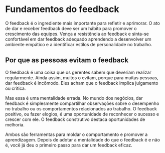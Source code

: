 # Fundamentos do feedback

O feedback é o ingrediente mais importante para refletir e aprimorar. O ato de dar e receber feedback deve ser um hábito para promover o crescimento das equipes. Vença a resistência ao feedback e sinta-se confortável em dar feedback adequado aprendendo a desenvolver um ambiente empático e a identificar estilos de personalidade no trabalho.


## Por que as pessoas evitam o feedback

O feedback é uma coisa que os gerentes sabem que deveriam realizar regularmente. Ainda assim, muitos o evitam, porque para muitas pessoas, dar feedback é incômodo. Eles acham que o feedback implica julgamento ou crítica.

Mas essa é uma mentalidade errada. No mundo dos negócios, dar feedback é simplesmente compartilhar observações sobre o desempenho no trabalho ou os comportamentos relacionados ao trabalho. O feedback positivo, ou fazer elogios, é uma oportunidade de reconhecer o sucesso e crescer com ele. O feedback construtivo destaca oportunidades de melhoria.

Ambos são ferramentas para moldar o comportamento e promover a aprendizagem. Depois de adotar a mentalidade do que o feedback é e não é, você já deu o primeiro passo para dar um feedback eficaz.



